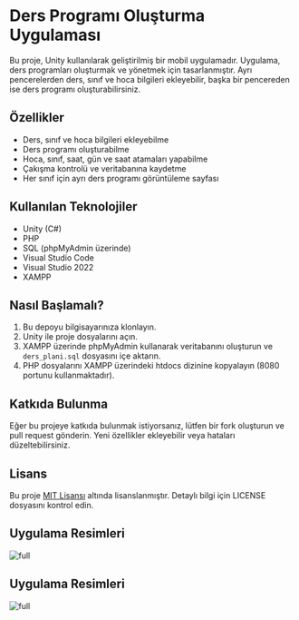 # Ders Programı Oluşturma Uygulaması

Bu proje, Unity kullanılarak geliştirilmiş bir mobil uygulamadır. Uygulama, ders programları oluşturmak ve yönetmek için tasarlanmıştır. Ayrı pencerelerden ders, sınıf ve hoca bilgileri ekleyebilir, başka bir pencereden ise ders programı oluşturabilirsiniz.

## Özellikler

- Ders, sınıf ve hoca bilgileri ekleyebilme
- Ders programı oluşturabilme
- Hoca, sınıf, saat, gün ve saat atamaları yapabilme
- Çakışma kontrolü ve veritabanına kaydetme
- Her sınıf için ayrı ders programı görüntüleme sayfası

## Kullanılan Teknolojiler

- Unity (C#)
- PHP
- SQL (phpMyAdmin üzerinde)
- Visual Studio Code
- Visual Studio 2022
- XAMPP


## Nasıl Başlamalı?

1. Bu depoyu bilgisayarınıza klonlayın.
2. Unity ile proje dosyalarını açın.
3. XAMPP üzerinde phpMyAdmin kullanarak veritabanını oluşturun ve `ders_plani.sql` dosyasını içe aktarın.
4. PHP dosyalarını XAMPP üzerindeki htdocs dizinine kopyalayın (8080 portunu kullanmaktadır).

## Katkıda Bulunma

Eğer bu projeye katkıda bulunmak istiyorsanız, lütfen bir fork oluşturun ve pull request gönderin. Yeni özellikler ekleyebilir veya hataları düzeltebilirsiniz.

## Lisans

Bu proje [MIT Lisansı](LICENSE) altında lisanslanmıştır. Detaylı bilgi için LICENSE dosyasını kontrol edin.


## Uygulama Resimleri
![full](https://github.com/mahmutsatici/DersProgrami/blob/main/My%20project/ProjePicture/proje.png)



## Uygulama Resimleri
![full](https://github.com/mahmutsatici/DersProgrami/blob/main/My%20project/ProjePicture/veritabani.png)


